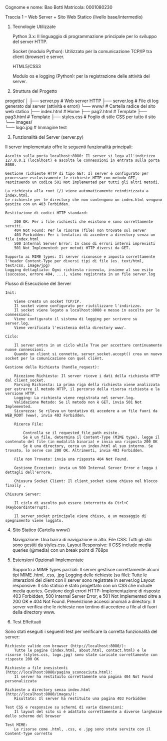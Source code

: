 Cognome e nome: Bao Botti
Matricola: 0001080230

Traccia 1 – Web Server + Sito Web Statico (livello base/intermedio)

1. Tecnologie Utilizzate

    Python 3.x: Il linguaggio di programmazione principale per lo sviluppo del server HTTP.

    Socket (modulo Python): Utilizzato per la comunicazione TCP/IP tra client (browser) e server.

    HTML5/CSS3

    Modulo os e logging (Python): per la registrazione delle attività del server.

2. Struttura del Progetto

progetto/
│
├── server.py             # Web server HTTP
├── server.log            # File di log generato dal server (attività e errori)
└── www/                  # Cartella radice del sito web statico
    ├── index.html        # Home
    ├── pag2.html         # Template
    ├── pag3.html         # Template
    ├── styles.css        # Foglio di stile CSS per tutto il sito
    └── images/           
        └── logo.jpg      # Immagine test

3. Funzionalità del Server (server.py)

Il server implementato offre le seguenti funzionalità principali:

    Ascolto sulla porta localhost:8080: Il server si lega all'indirizzo 127.0.0.1 (localhost) e ascolta le connessioni in entrata sulla porta 8080. 

    Gestione richieste HTTP di tipo GET: Il server è configurato per processare esclusivamente le richieste HTTP con metodo GET, restituendo un codice 501 Not Implemented per tutti gli altri metodi.

    La richiesta alla root (/) viene automaticamente reindirizzata a index.html.
    Le richieste per le directory che non contengono un index.html vengono gestite con un 403 Forbidden.

    Restituzione di codici HTTP standard:

        200 OK: Per i file richiesti che esistono e sono correttamente serviti.
        404 Not Found: Per le risorse (file) non trovate sul server
        403 Forbidden: Per i tentativi di accedere a directory senza un file index.html
        500 Internal Server Error: In caso di errori interni imprevisti
        501 Not Implemented: per metodi HTTP diversi da GET.

    Supporto ai MIME types: Il server riconosce e imposta correttamente l'header Content-Type per diversi tipi di file (es. text/html, text/css, image/jpg)
    Logging dettagliato: Ogni richiesta ricevuta, insieme al suo esito (successo, errore 404, ...), viene registrata in un file server.log

Flusso di Esecuzione del Server

    Init:

        Viene creato un socket TCP/IP.
        Il socket viene configurato per riutilizzare l'indirizzo.
        Il socket viene legato a localhost:8080 e messo in ascolto per le connessioni.
        Viene configurato il sistema di logging per scrivere su server.log.
        Viene verificata l'esistenza della directory www/.

    Ciclo:

        Il server entra in un ciclo while True per accettare continuamente nuove connessioni.
        Quando un client si connette, server_socket.accept() crea un nuovo socket per la comunicazione con quel client.

    Gestione della Richiesta (handle_request):

        Ricezione Richiesta: Il server riceve i dati della richiesta HTTP dal client_socket.
        Parsing Richiesta: La prima riga della richiesta viene analizzata per estrarre il metodo HTTP, il percorso della risorsa richiesta e la versione HTTP.
        Logging: La richiesta viene registrata nel server.log.
        Validazione Metodo: Se il metodo non è GET, invia 501 Not Implemented.
        Sicurezza: Se rileva un tentativo di accedere a un file fuori da WEB_ROOT (www), invia 403 Forbidden.

        Ricerca File:

            Controlla se il requested_file_path esiste.
            Se è un file, determina il Content-Type (MIME type), legge il contenuto del file (in modalità binaria) e invia una risposta 200 OK 
            Se è una directory, cerca un index.html al suo interno. Se trovato, lo serve con 200 OK. Altrimenti, invia 403 Forbidden.

        File non Trovato: invia una risposta 404 Not Found.

        Gestione Eccezioni: invia un 500 Internal Server Error e logga i dettagli dell'errore.

        Chiusura Socket Client: Il client_socket viene chiuso nel blocco finally .

    Chiusura Server:

        Il ciclo di ascolto può essere interrotto da Ctrl+C (KeyboardInterrupt).

        Il server_socket principale viene chiuso, e un messaggio di spegnimento viene loggato.

4.  Sito Statico (Cartella www/)

    Navigazione: Una barra di navigazione in alto.
    File CSS: Tutti gli stili sono gestiti da styles.css.
    Layout Responsive: Il CSS include media queries (@media) con un break point di 768px

5. Estensioni Opzionali Implementate

    Supporto a MIME types parziali: Il server gestisce correttamente alcuni tipi MIME .html, .css, .jpg
    Logging delle richieste (su file): Tutte le interazioni del client con il server sono registrate in server.log
    Layout responsive: Il sito statico è stato progettato con un CSS che include media queries.
    Gestione degli errori HTTP: Implementazione di risposte 403 Forbidden, 500 Internal Server Error, e 501 Not Implemented oltre a 200 OK e 404 Not Found.
    Prevenzione accessi anomali a directory: Il server verifica che le richieste non tentino di accedere a file al di fuori della directory www.

6. Test Effettuati

Sono stati eseguiti i seguenti test per verificare la corretta funzionalità del server:

    Richieste valide con browser (http://localhost:8080/):
        Tutte le pagine (index.html, about.html, contact.html) e le risorse (styles.css, logo.jpg) sono state caricate correttamente con risposte 200 OK

    Richieste a file inesistenti (http://localhost:8080/pagina_sconosciuta.html):
        Il server ha restituito correttamente una pagina 404 Not Found personalizzata

    Richieste a directory senza index.html (http://localhost:8080/images/):
        Risultato: Il server ha restituito una pagina 403 Forbidden

    Test CSS e responsive su schermi di varie dimensioni:
        Il layout del sito si è adattato correttamente a diverse larghezze dello schermo del browser

    Test MIME:
        Le risorse come .html, .css, e .jpg sono state servite con il Content-Type corretto